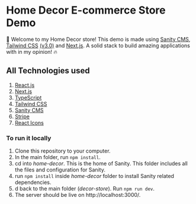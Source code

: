 # Home Decor E-commerce Store Demo

👋 Welcome to my Home Decor store! This demo is made using [Sanity CMS](https://www.sanity.io/), [Tailwind CSS](https://tailwindcss.com/) [(v3.0)](https://tailwindcss.com/blog/tailwindcss-v3) and [Next.js](https://nextjs.org/). A solid stack to build amazing applications with in my opinion! 🔥

## All Technologies used

1. [React.js](https://reactjs.org/)
2. [Next.js](https://nextjs.org/)
3. [TypeScript](https://www.typescriptlang.org/)
4. [Tailwind CSS](https://tailwindcss.com/)
5. [Sanity CMS](https://www.sanity.io/)
6. [Stripe](https://stripe.com/en-ca)
7. [React Icons](https://react-icons.github.io/react-icons)

### To run it locally

1. Clone this repository to your computer.
2. In the main folder, run `npm install`.
3. cd into _home-decor_. This is the home of Sanity. This folder includes all the files and configuration for Sanity.
4. run `npm install` inside _home-decor_ folder to install Sanity related dependencies.
5. d back to the main folder (_decor-store_). Run `npm run dev`.
6. The server should be live on http://localhost:3000/.

